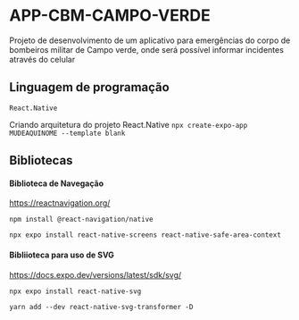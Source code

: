 # APP-CBM-CAMPO-VERDE

Projeto de desenvolvimento de um aplicativo para emergências do corpo de bombeiros militar de Campo verde, onde será possível informar incidentes através do celular

## Linguagem de programação

`React.Native`

Criando arquitetura do projeto React.Native
`npx create-expo-app MUDEAQUINOME --template blank`

## Bibliotecas

#### Biblioteca de Navegação

https://reactnavigation.org/

`npm install @react-navigation/native`

`npx expo install react-native-screens react-native-safe-area-context`

#### Bibliioteca para uso de SVG

https://docs.expo.dev/versions/latest/sdk/svg/

`npx expo install react-native-svg`

`yarn add --dev react-native-svg-transformer -D` 



